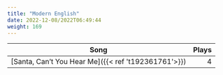 ```yaml
---
title: "Modern English"
date: 2022-12-08/2022T06:49:44
weight: 169
---
```




 Song | Plays 
----- | -----:
[Santa, Can’t You Hear Me]({{< ref 't192361761'>}}) | 4
